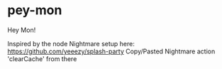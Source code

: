 # pey-mon
Hey Mon!

Inspired by the node Nightmare setup here:
https://github.com/yeeezy/splash-party
Copy/Pasted Nightmare action 'clearCache' from there
